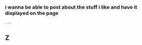  ###   i wanna be able to post about the stuff i like and have it displayed on the page
    ---
  ## Z

  
